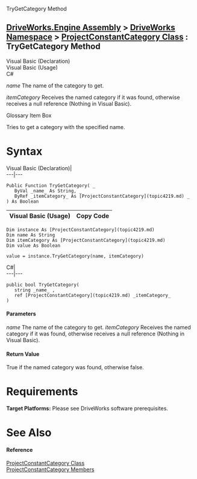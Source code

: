 TryGetCategory Method   
  
[DriveWorks.Engine Assembly](topic2156.md) > [DriveWorks Namespace](topic2159.md) > [ProjectConstantCategory Class](topic4219.md) : TryGetCategory Method  
---  
  
Visual Basic (Declaration)    
Visual Basic (Usage)    
C# 

_name_
    The name of the category to get.

_itemCategory_
    Receives the named category if it was found, otherwise receives a null reference (Nothing in Visual Basic).

Glossary Item Box

Tries to get a category with the specified name. 

# Syntax

Visual Basic (Declaration)|   
---|---  
      
    
    Public Function TryGetCategory( _
       ByVal _name_ As String, _
       ByRef _itemCategory_ As [ProjectConstantCategory](topic4219.md) _
    ) As Boolean  
  
Visual Basic (Usage)| Copy Code  
---|---  
      
    
    Dim instance As [ProjectConstantCategory](topic4219.md)
    Dim name As String
    Dim itemCategory As [ProjectConstantCategory](topic4219.md)
    Dim value As Boolean
     
    value = instance.TryGetCategory(name, itemCategory)  
  
C#|   
---|---  
      
    
    public bool TryGetCategory( 
       string _name_ ,
       ref [ProjectConstantCategory](topic4219.md) _itemCategory_
    )  
  
#### Parameters

 _name_
    The name of the category to get.
_itemCategory_
    Receives the named category if it was found, otherwise receives a null reference (Nothing in Visual Basic).

#### Return Value

True if the named category was found, otherwise false.

# Requirements

**Target Platforms:** Please see DriveWorks software prerequisites.

# See Also

#### Reference

[ProjectConstantCategory Class](topic4219.md)   
[ProjectConstantCategory Members](topic4220.md)


